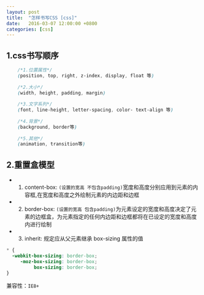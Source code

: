 ```yaml
---
layout: post
title:  "怎样书写CSS [css]"
date:   2016-03-07 12:00:00 +0800
categories: [css]
---
```



## 1.css书写顺序

```css
    /*1.位置属性*/
    (position, top, right, z-index, display, float 等)
    
    /*2.大小*/
    (width, height, padding, margin)
    
    /*3.文字系列*/
    (font, line-height, letter-spacing, color- text-align 等)
    
    /*4.背景*/
    (background, border等)
    
    /*5.其他*/
    (animation, transition等)
```

## 2.重置盒模型

- 1) content-box: `(设置的宽高 不包含padding)`宽度和高度分别应用到元素的内容框,在宽度和高度之外绘制元素的内边距和边框

- 2) border-box: `(设置的宽高 包含padding)`为元素设定的宽度和高度决定了元素的边框盒，为元素指定的任何内边距和边框都将在已设定的宽度和高度内进行绘制

- 3) inherit: 规定应从父元素继承 box-sizing 属性的值

```css
* {
  -webkit-box-sizing: border-box;
     -moz-box-sizing: border-box;
          box-sizing: border-box;
}
```
兼容性：`IE8+`
